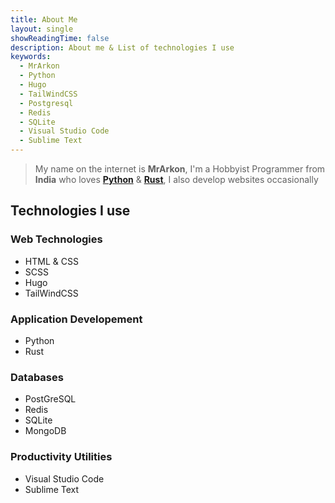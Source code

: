 ```yaml
--- 
title: About Me
layout: single
showReadingTime: false
description: About me & List of technologies I use
keywords:
  - MrArkon
  - Python
  - Hugo
  - TailWindCSS
  - Postgresql
  - Redis
  - SQLite
  - Visual Studio Code
  - Sublime Text
---
```


> My name on the internet is **MrArkon**, I'm a Hobbyist Programmer from **India** who loves [**Python**](https://python.org) & [**Rust**](https://rust-lang.org), I also develop websites occasionally

## Technologies I use
  ### Web Technologies
  - HTML & CSS
  - SCSS
  - Hugo
  - TailWindCSS
  ### Application Developement
  - Python
  - Rust
  ### Databases
  - PostGreSQL
  - Redis
  - SQLite
  - MongoDB
  ### Productivity Utilities
  - Visual Studio Code
  - Sublime Text